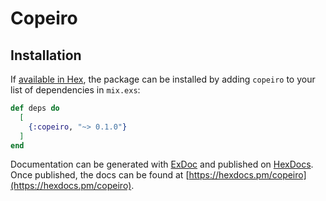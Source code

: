 # Copeiro

## Installation

If [available in Hex](https://hex.pm/docs/publish), the package can be installed
by adding `copeiro` to your list of dependencies in `mix.exs`:

```elixir
def deps do
  [
    {:copeiro, "~> 0.1.0"}
  ]
end
```

Documentation can be generated with [ExDoc](https://github.com/elixir-lang/ex_doc)
and published on [HexDocs](https://hexdocs.pm). Once published, the docs can
be found at [https://hexdocs.pm/copeiro](https://hexdocs.pm/copeiro).

